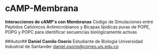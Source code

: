 cAMP-Membrana
=============

**Interacciones de cAMP's con Membranas**
Código de Simulaciones entre Péptidos Catiónicos Antimicrobianos y Bicapas lípidicas puras de POPE, POPG y POPC para identificar secuencias biológicamente activas

##Autor##
**Daniel Camilo Osorio**
Estudiante de Biología
Universidad Industrial de Santander
daniel.osorio@correo.uis.edu.co


